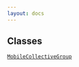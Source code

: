 ```yaml
---
layout: docs
---
```

## Classes

<a href="../object/MobileCollectiveGroup.html#MobileCollectiveGroup"
target="main"><code>MobileCollectiveGroup</code></a>  
